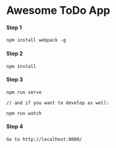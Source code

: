 # Awesome ToDo App

#### Step 1
	npm install webpack -g

#### Step 2
	npm install

#### Step 3
	npm run serve

	// and if you want to develop as well:

	npm run watch

#### Step 4
	Go to http://localhost:8080/